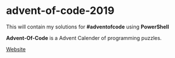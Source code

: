 # advent-of-code-2019

This will contain my solutions for **#adventofcode** using **PowerShell**

**Advent-Of-Code** is a Advent Calender of programming puzzles.

[Website](https://adventofcode.com/2019)